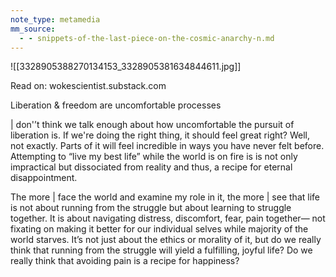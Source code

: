 ```yaml
---
note_type: metamedia
mm_source:
  - - snippets-of-the-last-piece-on-the-cosmic-anarchy-n.md
---
```


![[3328905388270134153_3328905381634844611.jpg]]

Read on: wokescientist.substack.com

Liberation & freedom are
uncomfortable processes

| don'’t think we talk enough about how
uncomfortable the pursuit of liberation is. If
we're doing the right thing, it should feel
great right? Well, not exactly. Parts of it will
feel incredible in ways you have never felt
before. Attempting to “live my best life”
while the world is on fire is is not only
impractical but dissociated from reality and
thus, a recipe for eternal disappointment.

The more | face the world and examine my role in it,
the more | see that life is not about running from the
struggle but about learning to struggle together. It is
about navigating distress, discomfort, fear, pain
together— not fixating on making it better for our
individual selves while majority of the world starves.
It’s not just about the ethics or morality of it, but do
we really think that running from the struggle will
yield a fulfilling, joyful life? Do we really think that
avoiding pain is a recipe for happiness?


